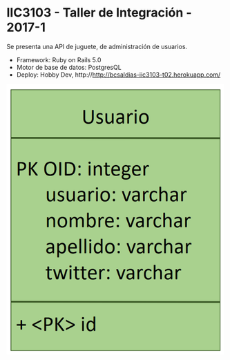 # IIC3103 - Taller de Integración - 2017-1

Se presenta una API de juguete, de administración de usuarios. 

- Framework: Ruby on Rails 5.0
- Motor de base de datos: PostgresQL
- Deploy: Hobby Dev, http://http://bcsaldias-iic3103-t02.herokuapp.com/ 


![alt tag](https://github.com/bcsaldias/TallerIntegracion-T02/blob/master/doc/model-t02.png)

